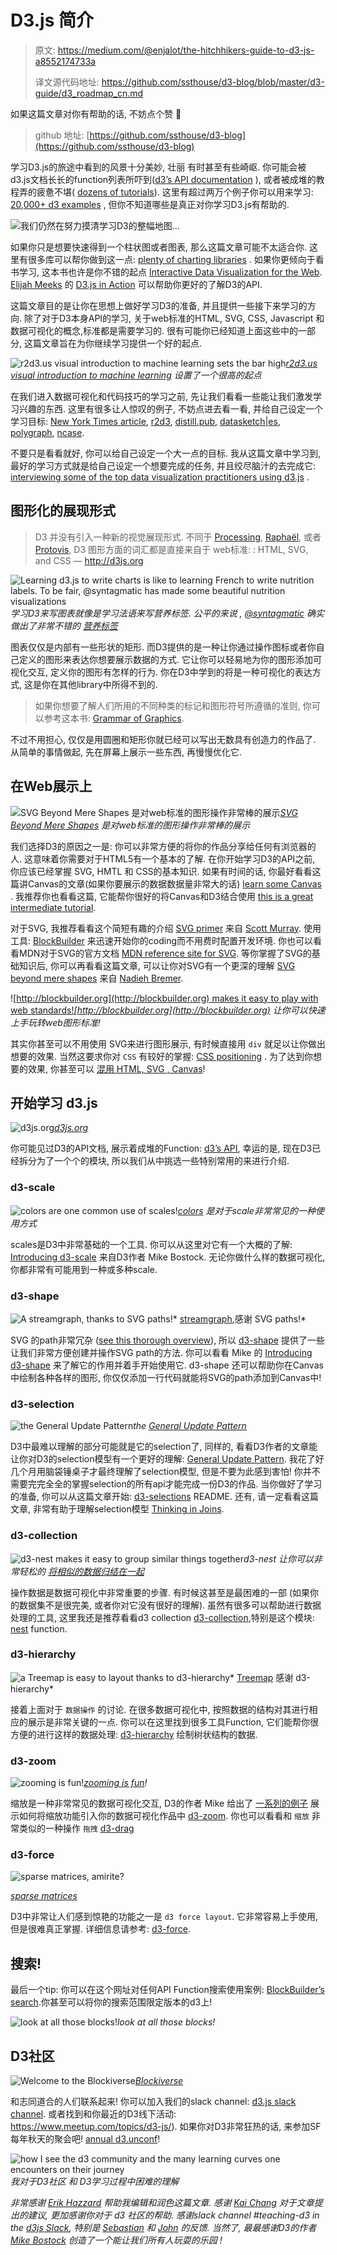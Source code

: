 # **D3**.js 简介



> 原文: https://medium.com/@enjalot/the-hitchhikers-guide-to-d3-js-a8552174733a
>
> 译文源代码地址: https://github.com/ssthouse/d3-blog/blob/master/d3-guide/d3_roadmap_cn.md

如果这篇文章对你有帮助的话, 不妨点个赞 :tada: 

> github 地址:  [https://github.com/ssthouse/d3-blog](https://github.com/ssthouse/d3-blog)



学习D3.js的旅途中看到的风景十分美妙, 壮丽 有时甚至有些崎岖. 你可能会被d3.js文档长长的function列表所吓到([d3’s API documentation](https://github.com/d3/d3/blob/master/API.md) ), 或者被成堆的教程弄的疲惫不堪( [dozens of tutorials](https://github.com/d3/d3/wiki/Tutorials)). 这里有超过两万个例子你可以用来学习: [20,000+ d3 examples](http://blockbuilder.org/search) , 但你不知道哪些是真正对你学习D3.js有帮助的.

![我们仍然在努力摸清学习D3的整幅地图…](https://user-gold-cdn.xitu.io/2018/6/12/163f246162943fdc?w=2407&h=2130&f=png&s=112651)

如果你只是想要快速得到一个柱状图或者图表, 那么这篇文章可能不太适合你. 这里有很多库可以帮你做到这一点: [plenty of charting libraries](https://github.com/wbkd/awesome-d3#charts) . 如果你更倾向于看书学习, 这本书也许是你不错的起点 [Interactive Data Visualization for the Web](http://shop.oreilly.com/product/0636920026938.do). [Elijah Meeks](https://twitter.com/Elijah_Meeks)  的 [D3.js in Action](https://www.manning.com/books/d3-js-in-action)  可以帮助你更好的了解D3的API.

这篇文章目的是让你在思想上做好学习D3的准备, 并且提供一些接下来学习的方向. 除了对于D3本身API的学习, 关于web标准的HTML, SVG, CSS, Javascript 和 数据可视化的概念,标准都是需要学习的. 很有可能你已经知道上面这些中的一部分, 这篇文章旨在为你继续学习提供一个好的起点.

![[r2d3.us visual introduction to machine learning](http://www.r2d3.us/visual-intro-to-machine-learning-part-1/) sets the bar high](https://user-gold-cdn.xitu.io/2018/6/12/163f24615b562fcd?w=1838&h=812&f=png&s=42330)*[r2d3.us visual introduction to machine learning](http://www.r2d3.us/visual-intro-to-machine-learning-part-1/) 设置了一个很高的起点*

在我们进入数据可视化和代码技巧的学习之前, 先让我们看看一些能让我们激发学习兴趣的东西. 这里有很多让人惊叹的例子, 不妨点进去看一看, 并给自己设定一个学习目标:  [New York Times article](https://www.google.com/search?q=new+york+times+d3+interactives&oq=new+york+times+d3+interactives&aqs=chrome..69i57j69i64.6825j0j1&sourceid=chrome&ie=UTF-8), [r2d3](http://www.r2d3.us/visual-intro-to-machine-learning-part-1/), [distill.pub](http://distill.pub), [datasketch|es](http://www.datasketch.es/), [polygraph](https://pudding.cool/),  [ncase](http://ncase.me/). 

不要只是看看就好, 你可以给自己设定一个大一点的目标. 我从这篇文章中学习到, 最好的学习方式就是给自己设定一个想要完成的任务, 并且绞尽脑汁的去完成它:  [interviewing some of the top data visualization practitioners using d3.js](https://medium.com/@enjalot/how-do-you-learn-d3-js-ccffc151419b) .

## 图形化的展现形式

> D3 并没有引入一种新的视觉展现形式. 不同于 [Processing](http://processing.org/), [Raphaël](http://raphaeljs.com/), 或者 [Protovis](http://vis.stanford.edu/protovis/), D3 图形方面的词汇都是直接来自于 web标准: : HTML, SVG, and CSS
> — http://d3js.org

![Learning d3.js to write charts is like to learning French to write nutrition labels. To be fair, [@syntagmatic](https://twitter.com/syntagmatic) has made some beautiful [nutrition visualizations](http://bl.ocks.org/syntagmatic/2420080)](https://user-gold-cdn.xitu.io/2018/6/12/163f2461562c382e?w=921&h=293&f=png&s=267173)*学习D3来写图表就像是学习法语来写营养标签. 公平的来说 , [@syntagmatic](https://twitter.com/syntagmatic) 确实做出了非常不错的 [营养标签](http://bl.ocks.org/syntagmatic/2420080)*

图表仅仅是内部有一些形状的矩形. 而D3提供的是一种让你通过操作图标或者你自己定义的图形来表达你想要展示数据的方式.  它让你可以轻易地为你的图形添加可视化交互, 定义你的图形有怎样的行为. 你在D3中学到的将是一种可视化的表达方式, 这是你在其他library中所得不到的.

>  如果你想要了解人们所用的不同种类的标记和图形符号所遵循的准则, 你可以参考这本书: [Grammar of Graphics](https://smile.amazon.com/Grammar-Graphics-Statistics-Computing/dp/0387245448?sa-no-redirect=1).

不过不用担心, 仅仅是用圆圈和矩形你就已经可以写出无数具有创造力的作品了. 从简单的事情做起, 先在屏幕上展示一些东西, 再慢慢优化它.

## 在Web展示上

![[SVG Beyond Mere Shapes](https://www.visualcinnamon.com/2016/04/svg-beyond-mere-shapes.html) 是对web标准的图形操作非常棒的展示](https://user-gold-cdn.xitu.io/2018/6/12/163f2461640c2160?w=2216&h=1056&f=png&s=475378)*[SVG Beyond Mere Shapes](https://www.visualcinnamon.com/2016/04/svg-beyond-mere-shapes.html) 是对web标准的图形操作非常棒的展示*

我们选择D3的原因之一是: 你可以非常方便的将你的作品分享给任何有浏览器的人. 这意味着你需要对于HTML5有一个基本的了解. 在你开始学习D3的API之前, 你应该已经掌握 SVG, HMTL 和 CSS的基本知识. 如果有时间的话, 你最好看看这篇讲Canvas的文章(如果你要展示的数据数据量非常大的话) [learn some Canvas](https://www.w3schools.com/html/html5_canvas.asp) . 我推荐你也看看这篇, 它能帮你很好的将Canvas和D3结合使用 [this is a great intermediate tutorial](https://medium.freecodecamp.com/d3-and-canvas-in-3-steps-8505c8b27444).

对于SVG, 我推荐看看这个简短有趣的介绍 [SVG primer](http://alignedleft.com/tutorials/d3/an-svg-primer) 来自 [Scott Murray](http://twitter.com/alignedleft). 使用工具: [BlockBuilder](http://blockbuilder.org) 来迅速开始你的coding而不用费时配置开发环境. 你也可以看看MDN对于SVG的官方文档 [MDN reference site for SVG](https://developer.mozilla.org/en-US/docs/Web/SVG). 等你掌握了SVG的基础知识后, 你可以再看看这篇文章, 可以让你对SVG有一个更深的理解 [SVG beyond mere shapes](https://www.visualcinnamon.com/2016/04/svg-beyond-mere-shapes.html) 来自 [Nadieh Bremer](http://visualcinnamon.com).

![[http://blockbuilder.org](http://blockbuilder.org) makes it easy to play with web standards!](https://user-gold-cdn.xitu.io/2018/6/12/163f246243fe3b17?w=1070&h=740&f=gif&s=17577806)*[http://blockbuilder.org](http://blockbuilder.org) 让你可以快速上手玩转web图形标准!*

其实你甚至可以不用使用 SVG来进行图形展示, 有时候直接用 `div` 就足以让你做出想要的效果. 当然这要求你对 `CSS` 有较好的掌握: [CSS positioning](https://css-tricks.com/almanac/properties/p/position/) . 为了达到你想要的效果, 你甚至可以 [混用 HTML, SVG , Canvas](http://bl.ocks.org/sxv/4491174)!

## 开始学习 d3.js

![[d3js.org](http://d3js.org)](https://user-gold-cdn.xitu.io/2018/6/12/163f2461737ba4ea?w=2212&h=450&f=png&s=1552138)*[d3js.org](http://d3js.org)*

 你可能见过D3的API文档, 展示着成堆的Function: [d3’s API](https://github.com/d3/d3/blob/master/API.md), 幸运的是, 现在D3已经拆分为了一个个的模块, 所以我们从中挑选一些特别常用的来进行介绍.

### d3-scale

![[colors](http://blockbuilder.org/enjalot/f1ac6277c9b224ebf4daada75a06294d) are one common use of scales!](https://user-gold-cdn.xitu.io/2018/6/12/163f24625b61f204?w=1864&h=736&f=png&s=6716)*[colors](http://blockbuilder.org/enjalot/f1ac6277c9b224ebf4daada75a06294d) 是对于scale非常常见的一种使用方式*

scales是D3中非常基础的一个工具. 你可以从这里对它有一个大概的了解:  [Introducing d3-scale](https://medium.com/@mbostock/introducing-d3-scale-61980c51545f) 来自D3作者 Mike Bostock. 无论你做什么样的数据可视化, 你都非常有可能用到一种或多种scale.

### d3-shape

![A [streamgraph](http://bl.ocks.org/mbostock/582915), thanks to SVG paths!](https://user-gold-cdn.xitu.io/2018/6/12/163f24627a87c141?w=1914&h=806&f=png&s=154258)* [streamgraph](http://bl.ocks.org/mbostock/582915),感谢 SVG paths!*

SVG 的path非常冗杂 ([see this thorough overview](https://css-tricks.com/svg-path-syntax-illustrated-guide/)), 所以 [d3-shape](https://github.com/d3/d3-shape#d3-shape) 提供了一些让我们非常方便创建并操作SVG path的方法. 你可以看看 Mike 的 [Introducing d3-shape](https://medium.com/@mbostock/introducing-d3-shape-73f8367e6d12) 来了解它的作用并着手开始使用它. d3-shape 还可以帮助你在Canvas中绘制各种各样的图形, 你仅仅添加一行代码就能将SVG的path添加到Canvas中!

### d3-selection

![the [General Update Pattern](https://bl.ocks.org/mbostock/3808234)](https://user-gold-cdn.xitu.io/2018/6/12/163f2462716413d7?w=760&h=320&f=gif&s=661762)*the [General Update Pattern](https://bl.ocks.org/mbostock/3808234)*

D3中最难以理解的部分可能就是它的selection了, 同样的, 看看D3作者的文章能让你对D3的selection模型有一个更好的理解:  [General Update Pattern](https://bl.ocks.org/mbostock/3808218). 我花了好几个月用脑袋锤桌子才最终理解了selection模型, 但是不要为此感到害怕! 你并不需要完完全全的掌握selection的所有api才能完成一份D3的作品. 当你做好了学习的准备, 你可以从这篇文章开始: [d3-selections](https://github.com/d3/d3-selection#d3-selection) README. 还有, 请一定看看这篇文章, 非常有助于理解selection模型 [Thinking in Joins](https://bost.ocks.org/mike/join/).

### d3-collection

![d3-nest makes it easy to [group similar things together](https://bl.ocks.org/mbostock/9490313)](https://user-gold-cdn.xitu.io/2018/6/12/163f24635906997c?w=1904&h=974&f=png&s=109140)*d3-nest 让你可以非常轻松的 [将相似的数据归结在一起](https://bl.ocks.org/mbostock/9490313)*

操作数据是数据可视化中非常重要的步骤. 有时候这甚至是最困难的一部 (如果你的数据集不是很完美, 或者你对它没有很好的理解). 虽然有很多可以帮助进行数据处理的工具, 这里我还是推荐看看d3 collection  [d3-collection](https://github.com/d3/d3-collection/blob/master/README.md#d3-collection),特别是这个模块:  [nest](https://github.com/d3/d3-collection/blob/master/README.md#nests) function.

### d3-hierarchy

![a [Treemap](https://bl.ocks.org/mbostock/8fe6fa6ed1fa976e5dd76cfa4d816fec) is easy to layout thanks to d3-hierarchy](https://user-gold-cdn.xitu.io/2018/6/12/163f24634e8304af?w=1290&h=1292&f=png&s=383969)* [Treemap](https://bl.ocks.org/mbostock/8fe6fa6ed1fa976e5dd76cfa4d816fec) 感谢  d3-hierarchy*

接着上面对于 `数据操作` 的讨论. 在很多数据可视化中, 按照数据的结构对其进行相应的展示是非常关键的一点. 你可以在这里找到很多工具Function, 它们能帮你很方便的进行这样的数据处理: [d3-hierarchy](https://github.com/d3/d3-hierarchy#d3-hierarchy) 绘制树状结构的数据.

### d3-zoom

![[zooming is fun](https://bl.ocks.org/mbostock/b783fbb2e673561d214e09c7fb5cedee)!](https://user-gold-cdn.xitu.io/2018/6/12/163f2462f30323af?w=958&h=482&f=gif&s=4353426)*[zooming is fun](https://bl.ocks.org/mbostock/b783fbb2e673561d214e09c7fb5cedee)!*

缩放是一种非常常见的数据可视化交互, D3的作者 Mike 给出了 [一系列的例子](http://blockbuilder.org/search#text=zoom;user=mbostock;d3version=v4) 展示如何将缩放功能引入你的数据可视化作品中 [d3-zoom](https://github.com/d3/d3-zoom#d3-zoom). 你也可以看看和 `缩放` 非常类似的一种操作 `拖拽` [d3-drag](https://github.com/d3/d3-drag#d3-drag)

### d3-force

![[sparse matrices](https://bl.ocks.org/syntagmatic/75c5ca501200b0cf7a5958b4e404f777), amirite?](https://user-gold-cdn.xitu.io/2018/6/12/163f24646e2d0783?w=640&h=531&f=gif&s=22162572)

*[sparse matrices](https://bl.ocks.org/syntagmatic/75c5ca501200b0cf7a5958b4e404f777)*

D3中非常让人们感到惊艳的功能之一是 `d3 force layout`. 它非常容易上手使用, 但是很难真正掌握. 详细信息请参考: [d3-force](https://github.com/d3/d3-force#d3-force).

## 搜索!

最后一个tip: 你可以在这个网址对任何API Function搜索使用案例: [BlockBuilder’s search](http://blockbuilder.org/search).你甚至可以将你的搜索范围限定版本的d3上!

![look at all those blocks!](https://user-gold-cdn.xitu.io/2018/6/12/163f247069a71719?w=984&h=428&f=gif&s=2255207)*look at all those blocks!*

## D3社区

![Welcome to the [Blockiverse](http://bl.ocks.org/micahstubbs/b35f2560f4205570b3328d1b40de0c6c)](https://user-gold-cdn.xitu.io/2018/6/12/163f24644b58fe91?w=1412&h=765&f=png&s=293806)*[Blockiverse](http://bl.ocks.org/micahstubbs/b35f2560f4205570b3328d1b40de0c6c)*

和志同道合的人们联系起来! 你可以加入我们的slack channel: [d3.js slack channel](https://d3-slackin.herokuapp.com/). 或者找到和你最近的D3线下活动: https://www.meetup.com/topics/d3-js/). 如果你对D3非常狂热的话, 来参加SF每年秋天的聚会吧! [annual d3.unconf](http://visfest.com)!

![how I see the d3 community and the many learning curves one encounters on their journey](https://user-gold-cdn.xitu.io/2018/6/12/163f24646d555645?w=2550&h=3508&f=png&s=215364)*我对于D3社区 和 D3学习过程中困难的理解*

*非常感谢 [Erik Hazzard](https://twitter.com/erikhazzard) 帮助我编辑和润色这篇文章. 感谢 [Kai Chang](https://twitter.com/syntagmatic) 对于文章提出的建议, 更加感谢你对于 d3 社区的帮助. 感谢slack channel #teaching-d3 in the [d3js Slack](http://d3-slackin.herokuapp.com), 特别是 [Sebastian](https://twitter.com/dashingd3js) 和 [John](https://twitter.com/JFSIII) 的反馈. 当然了, 最最感谢D3的作者 [Mike Bostock](https://twitter.com/mbostock) 创造了一个能让我们所有人玩耍的乐园 !*